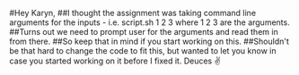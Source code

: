 #Hey Karyn,
##I thought the assignment was taking command line arguments for the inputs - i.e. script.sh 1 2 3 where 1 2 3 are the arguments.
##Turns out we need to prompt user for the arguments and read them in from there.
##So keep that in mind if you start working on this. 
##Shouldn't be that hard to change the code to fit this, but wanted to let you know in case you started working on it before I fixed it.
Deuces :v: